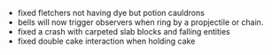 - fixed fletchers not having dye but potion cauldrons
- bells will now trigger observers when ring by a propjectile or chain.
- fixed a crash with carpeted slab blocks and falling entities
- fixed double cake interaction when holding cake